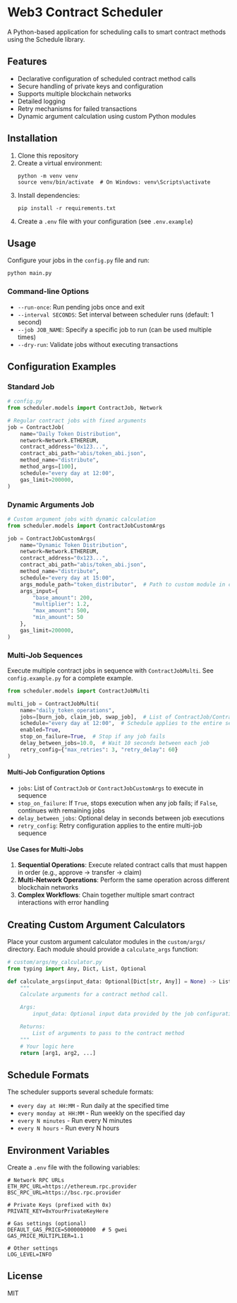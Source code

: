 # Web3 Contract Scheduler

A Python-based application for scheduling calls to smart contract methods using the Schedule library.

## Features

- Declarative configuration of scheduled contract method calls
- Secure handling of private keys and configuration
- Supports multiple blockchain networks
- Detailed logging
- Retry mechanisms for failed transactions
- Dynamic argument calculation using custom Python modules

## Installation

1. Clone this repository
2. Create a virtual environment:
   ```
   python -m venv venv
   source venv/bin/activate  # On Windows: venv\Scripts\activate
   ```
3. Install dependencies:
   ```
   pip install -r requirements.txt
   ```
4. Create a `.env` file with your configuration (see `.env.example`)

## Usage

Configure your jobs in the `config.py` file and run:

```bash
python main.py
```

### Command-line Options

- `--run-once`: Run pending jobs once and exit
- `--interval SECONDS`: Set interval between scheduler runs (default: 1 second)
- `--job JOB_NAME`: Specify a specific job to run (can be used multiple times)
- `--dry-run`: Validate jobs without executing transactions

## Configuration Examples

### Standard Job

```python
# config.py
from scheduler.models import ContractJob, Network

# Regular contract jobs with fixed arguments
job = ContractJob(
    name="Daily Token Distribution",
    network=Network.ETHEREUM,
    contract_address="0x123...",
    contract_abi_path="abis/token_abi.json",
    method_name="distribute",
    method_args=[100],
    schedule="every day at 12:00",
    gas_limit=200000,
)
```

### Dynamic Arguments Job

```python
# Custom argument jobs with dynamic calculation
from scheduler.models import ContractJobCustomArgs

job = ContractJobCustomArgs(
    name="Dynamic Token Distribution",
    network=Network.ETHEREUM,
    contract_address="0x123...",
    contract_abi_path="abis/token_abi.json",
    method_name="distribute",
    schedule="every day at 15:00",
    args_module_path="token_distributor",  # Path to custom module in custom/args/
    args_input={
        "base_amount": 200,
        "multiplier": 1.2,
        "max_amount": 500,
        "min_amount": 50
    },
    gas_limit=200000,
)
```

### Multi-Job Sequences

Execute multiple contract jobs in sequence with `ContractJobMulti`. See `config.example.py` for a complete example.

```python
from scheduler.models import ContractJobMulti

multi_job = ContractJobMulti(
    name="daily_token_operations",
    jobs=[burn_job, claim_job, swap_job],  # List of ContractJob/ContractJobCustomArgs
    schedule="every day at 12:00",  # Schedule applies to the entire sequence
    enabled=True,
    stop_on_failure=True,  # Stop if any job fails
    delay_between_jobs=10.0,  # Wait 10 seconds between each job
    retry_config={"max_retries": 3, "retry_delay": 60}
)
```

#### Multi-Job Configuration Options

- `jobs`: List of `ContractJob` or `ContractJobCustomArgs` to execute in sequence
- `stop_on_failure`: If `True`, stops execution when any job fails; if `False`, continues with remaining jobs
- `delay_between_jobs`: Optional delay in seconds between job executions
- `retry_config`: Retry configuration applies to the entire multi-job sequence

#### Use Cases for Multi-Jobs

1. **Sequential Operations**: Execute related contract calls that must happen in order (e.g., approve → transfer → claim)
2. **Multi-Network Operations**: Perform the same operation across different blockchain networks
3. **Complex Workflows**: Chain together multiple smart contract interactions with error handling

## Creating Custom Argument Calculators

Place your custom argument calculator modules in the `custom/args/` directory. Each module should provide a `calculate_args` function:

```python
# custom/args/my_calculator.py
from typing import Any, Dict, List, Optional

def calculate_args(input_data: Optional[Dict[str, Any]] = None) -> List[Any]:
    """
    Calculate arguments for a contract method call.

    Args:
        input_data: Optional input data provided by the job configuration

    Returns:
        List of arguments to pass to the contract method
    """
    # Your logic here
    return [arg1, arg2, ...]
```

## Schedule Formats

The scheduler supports several schedule formats:

- `every day at HH:MM` - Run daily at the specified time
- `every monday at HH:MM` - Run weekly on the specified day
- `every N minutes` - Run every N minutes
- `every N hours` - Run every N hours

## Environment Variables

Create a `.env` file with the following variables:

```
# Network RPC URLs
ETH_RPC_URL=https://ethereum.rpc.provider
BSC_RPC_URL=https://bsc.rpc.provider

# Private Keys (prefixed with 0x)
PRIVATE_KEY=0xYourPrivateKeyHere

# Gas settings (optional)
DEFAULT_GAS_PRICE=5000000000  # 5 gwei
GAS_PRICE_MULTIPLIER=1.1

# Other settings
LOG_LEVEL=INFO
```

## License

MIT
